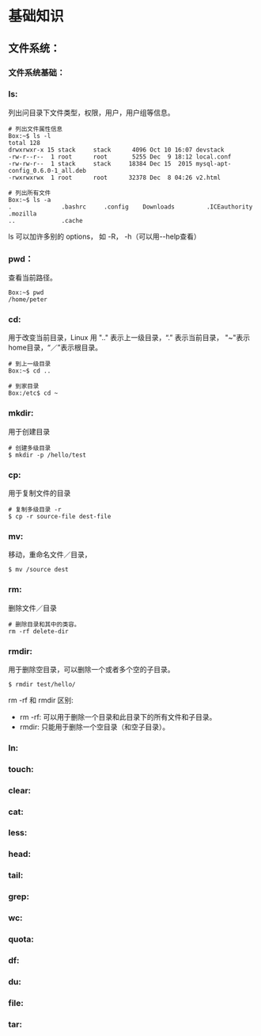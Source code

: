 # 基础知识
## 文件系统：
### 文件系统基础：
    
### ls:

列出问目录下文件类型，权限，用户，用户组等信息。

```
# 列出文件属性信息
Box:~$ ls -l
total 128
drwxrwxr-x 15 stack     stack      4096 Oct 10 16:07 devstack
-rw-r--r--  1 root      root       5255 Dec  9 18:12 local.conf
-rw-rw-r--  1 stack     stack     18384 Dec 15  2015 mysql-apt-config_0.6.0-1_all.deb
-rwxrwxrwx  1 root      root      32378 Dec  8 04:26 v2.html

# 列出所有文件
Box:~$ ls -a
.              .bashrc     .config    Downloads         .ICEauthority  .mozilla          
..             .cache
```

ls 可以加许多别的 options， 如 -R， -h（可以用--help查看）

### pwd：

查看当前路径。

```
Box:~$ pwd
/home/peter
```

### cd:

用于改变当前目录，Linux 用 ".." 表示上一级目录，“.” 表示当前目录， "~"表示home目录，“／”表示根目录。

```
# 到上一级目录
Box:~$ cd ..

# 到家目录
Box:/etc$ cd ~
```

### mkdir:
用于创建目录

```
# 创建多级目录
$ mkdir -p /hello/test
```

### cp:
用于复制文件的目录
```
# 复制多级目录 -r
$ cp -r source-file dest-file
```

### mv:
移动，重命名文件／目录，
```
$ mv /source dest
```

### rm:
删除文件／目录
```
# 删除目录和其中的类容。
rm -rf delete-dir
```

### rmdir:
用于删除空目录，可以删除一个或者多个空的子目录。
```
$ rmdir test/hello/
```
rm -rf 和 rmdir 区别:
- rm -rf: 可以用于删除一个目录和此目录下的所有文件和子目录。
- rmdir: 只能用于删除一个空目录（和空子目录）。

### ln:

### touch:

### clear:

### cat:

### less:

### head:

### tail:

### grep:

### wc:

### quota:

### df:

### du:

### file:

### tar:



